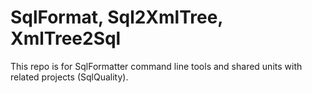 # SqlFormat, Sql2XmlTree, XmlTree2Sql
This repo is for SqlFormatter command line tools and shared units with related projects (SqlQuality).
